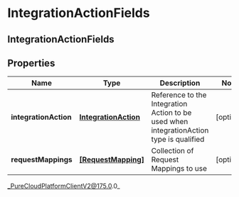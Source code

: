 # IntegrationActionFields

## IntegrationActionFields

## Properties

|Name | Type | Description | Notes|
|------------ | ------------- | ------------- | -------------|
| **integrationAction** | [**IntegrationAction**](IntegrationAction) | Reference to the Integration Action to be used when integrationAction type is qualified | [optional] |
| **requestMappings** | [**[RequestMapping]**]([RequestMapping]) | Collection of Request Mappings to use | [optional] |



_PureCloudPlatformClientV2@175.0.0_
